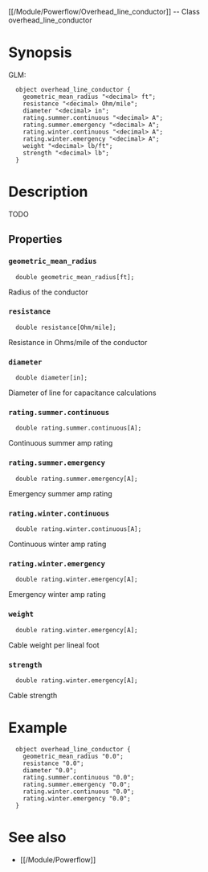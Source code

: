 [[/Module/Powerflow/Overhead_line_conductor]] -- Class overhead_line_conductor

# Synopsis

GLM:

~~~
  object overhead_line_conductor {
    geometric_mean_radius "<decimal> ft";
    resistance "<decimal> Ohm/mile";
    diameter "<decimal> in";
    rating.summer.continuous "<decimal> A";
    rating.summer.emergency "<decimal> A";
    rating.winter.continuous "<decimal> A";
    rating.winter.emergency "<decimal> A";
    weight "<decimal> lb/ft";
    strength "<decimal> lb";
  }
~~~

# Description

TODO

## Properties

### `geometric_mean_radius`

~~~
  double geometric_mean_radius[ft];
~~~

Radius of the conductor

### `resistance`

~~~
  double resistance[Ohm/mile];
~~~

Resistance in Ohms/mile of the conductor

### `diameter`

~~~
  double diameter[in];
~~~

Diameter of line for capacitance calculations

### `rating.summer.continuous`

~~~
  double rating.summer.continuous[A];
~~~

Continuous summer amp rating

### `rating.summer.emergency`

~~~
  double rating.summer.emergency[A];
~~~

Emergency summer amp rating

### `rating.winter.continuous`

~~~
  double rating.winter.continuous[A];
~~~

Continuous winter amp rating

### `rating.winter.emergency`

~~~
  double rating.winter.emergency[A];
~~~

Emergency winter amp rating

### `weight`

~~~
  double rating.winter.emergency[A];
~~~

Cable weight per lineal foot

### `strength`

~~~
  double rating.winter.emergency[A];
~~~

Cable strength

# Example

~~~
  object overhead_line_conductor {
    geometric_mean_radius "0.0";
    resistance "0.0";
    diameter "0.0";
    rating.summer.continuous "0.0";
    rating.summer.emergency "0.0";
    rating.winter.continuous "0.0";
    rating.winter.emergency "0.0";
  }
~~~

# See also

* [[/Module/Powerflow]]

